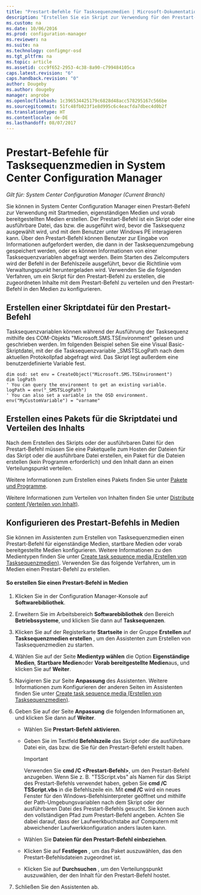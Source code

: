 ```yaml
---
title: "Prestart-Befehle für Tasksequenzmedien | Microsoft-Dokumentation"
description: "Erstellen Sie ein Skript zur Verwendung für den Prestart-Befehl, verteilen Sie die zugeordneten Inhalte mit dem Prestart-Befehl, und konfigurieren Sie den Prestart-Befehl in den Medien."
ms.custom: na
ms.date: 10/06/2016
ms.prod: configuration-manager
ms.reviewer: na
ms.suite: na
ms.technology: configmgr-osd
ms.tgt_pltfrm: na
ms.topic: article
ms.assetid: ccc9f652-2953-4c38-8a90-c799484105ca
caps.latest.revision: "6"
caps.handback.revision: "0"
author: Dougeby
ms.author: dougeby
manager: angrobe
ms.openlocfilehash: 1c396534425179c6828d48acc578295167c566be
ms.sourcegitcommit: 51fc48fb023f1e8d995c6c4eacfda7dbec4d0b2f
ms.translationtype: HT
ms.contentlocale: de-DE
ms.lasthandoff: 08/07/2017
---
```

# <a name="prestart-commands-for-task-sequence-media-in-system-center-configuration-manager"></a>Prestart-Befehle für Tasksequenzmedien in System Center Configuration Manager

*Gilt für: System Center Configuration Manager (Current Branch)*

Sie können in System Center Configuration Manager einen Prestart-Befehl zur Verwendung mit Startmedien, eigenständigen Medien und vorab bereitgestellten Medien erstellen. Der Prestart-Befehl ist ein Skript oder eine ausführbare Datei, das bzw. die ausgeführt wird, bevor die Tasksequenz ausgewählt wird, und mit dem Benutzer unter Windows PE interagieren kann. Über den Prestart-Befehl können Benutzer zur Eingabe von Informationen aufgefordert werden, die dann in der Tasksequenzumgebung gespeichert werden, oder es können Informationen von einer Tasksequenzvariablen abgefragt werden. Beim Starten des Zielcomputers wird der Befehl in der Befehlszeile ausgeführt, bevor die Richtlinie vom Verwaltungspunkt heruntergeladen wird. Verwenden Sie die folgenden Verfahren, um ein Skript für den Prestart-Befehl zu erstellen, die zugeordneten Inhalte mit dem Prestart-Befehl zu verteilen und den Prestart-Befehl in den Medien zu konfigurieren.  

## <a name="create-a-script-file-to-use-for-the-prestart-command"></a>Erstellen einer Skriptdatei für den Prestart-Befehl  
 Tasksequenzvariablen können während der Ausführung der Tasksequenz mithilfe des COM-Objekts "Microsoft.SMS.TSEnvironment" gelesen und geschrieben werden. Im folgenden Beispiel sehen Sie eine Visual Basic-Skriptdatei, mit der die Tasksequenzvariable _SMSTSLogPath nach dem aktuellen Protokollpfad abgefragt wird. Das Skript legt außerdem eine benutzerdefinierte Variable fest.  

```  
dim osd: set env = CreateObject("Microsoft.SMS.TSEnvironment")  
dim logPath  
' You can query the environment to get an existing variable.  
logPath = env("_SMSTSLogPath")  
' You can also set a variable in the OSD environment.  
env("MyCustomVariable") = "varname"  
```  

## <a name="create-a-package-for-the-script-file-and-distribute-the-content"></a>Erstellen eines Pakets für die Skriptdatei und Verteilen des Inhalts  
 Nach dem Erstellen des Skripts oder der ausführbaren Datei für den Prestart-Befehl müssen Sie eine Paketquelle zum Hosten der Dateien für das Skript oder die ausführbare Datei erstellen, ein Paket für die Dateien erstellen (kein Programm erforderlich) und den Inhalt dann an einen Verteilungspunkt verteilen.  

 Weitere Informationen zum Erstellen eines Pakets finden Sie unter [Pakete und Programme](../../apps/deploy-use/packages-and-programs.md).  

 Weitere Informationen zum Verteilen von Inhalten finden Sie unter [Distribute content (Verteilen von Inhalt)](../../core/servers/deploy/configure/deploy-and-manage-content.md#bkmk_distribute).  

## <a name="configure-the-prestart-command-in-media"></a>Konfigurieren des Prestart-Befehls in Medien  
 Sie können im Assistenten zum Erstellen von Tasksequenzmedien einen Prestart-Befehl für eigenständige Medien, startbare Medien oder vorab bereitgestellte Medien konfigurieren. Weitere Informationen zu den Medientypen finden Sie unter [Create task sequence media (Erstellen von Tasksequenzmedien)](../deploy-use/create-task-sequence-media.md). Verwenden Sie das folgende Verfahren, um in Medien einen Prestart-Befehl zu erstellen.  

#### <a name="to-create-a-prestart-command-in-media"></a>So erstellen Sie einen Prestart-Befehl in Medien  

1.  Klicken Sie in der Configuration Manager-Konsole auf **Softwarebibliothek**.  

2.  Erweitern Sie im Arbeitsbereich **Softwarebibliothek** den Bereich **Betriebssysteme**, und klicken Sie dann auf **Tasksequenzen**.  

3.  Klicken Sie auf der Registerkarte **Startseite** in der Gruppe **Erstellen** auf **Tasksequenzmedien erstellen** , um den Assistenten zum Erstellen von Tasksequenzmedien zu starten.  

4.  Wählen Sie auf der Seite **Medientyp wählen** die Option **Eigenständige Medien**, **Startbare Medien**oder **Vorab bereitgestellte Medien**aus, und klicken Sie auf **Weiter**.  

5.  Navigieren Sie zur Seite **Anpassung** des Assistenten. Weitere Informationen zum Konfigurieren der anderen Seiten im Assistenten finden Sie unter [Create task sequence media (Erstellen von Tasksequenzmedien)](../deploy-use/create-task-sequence-media.md).  

6.  Geben Sie auf der Seite **Anpassung** die folgenden Informationen an, und klicken Sie dann auf **Weiter**.  

    -   Wählen Sie **Prestart-Befehl aktivieren**.  

    -   Geben Sie im Textfeld **Befehlszeile** das Skript oder die ausführbare Datei ein, das bzw. die Sie für den Prestart-Befehl erstellt haben.  

        > [!IMPORTANT]  
        >  Verwenden Sie **cmd /C <Prestart-Befehl\>**, um den Prestart-Befehl anzugeben. Wenn Sie z. B. "TSScript.vbs" als Namen für das Skript des Prestart-Befehls verwendet haben, geben Sie **cmd /C TSScript.vbs** in die Befehlszeile ein. Mit **cmd /C** wird ein neues Fenster für den Windows-Befehlsinterpreter geöffnet und mithilfe der Path-Umgebungsvariablen nach dem Skript oder der ausführbaren Datei des Prestart-Befehls gesucht. Sie können auch den vollständigen Pfad zum Prestart-Befehl angeben. Achten Sie dabei darauf, dass der Laufwerkbuchstabe auf Computern mit abweichender Laufwerkkonfiguration anders lauten kann.  

    -   Wählen Sie **Dateien für den Prestart-Befehl einbeziehen**.  

    -   Klicken Sie auf **Festlegen** , um das Paket auszuwählen, das den Prestart-Befehlsdateien zugeordnet ist.  

    -   Klicken Sie auf **Durchsuchen** , um den Verteilungspunkt auszuwählen, der den Inhalt für den Prestart-Befehl hostet.  

7.  Schließen Sie den Assistenten ab.  
